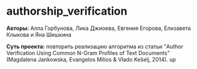 # authorship_verification

**Авторы:** Алла Горбунова, Лика Джиоева, Евгения Егорова, Елизавета Клыкова и Яна Шишкина

**Суть проекта:** повторить реализацию алгоритма из статьи "Author Verification Using Common N-Gram Profiles of Text Documents" (Magdalena Jankowska, Evangelos Milios & Vlado Kešelj, 2014).
up
